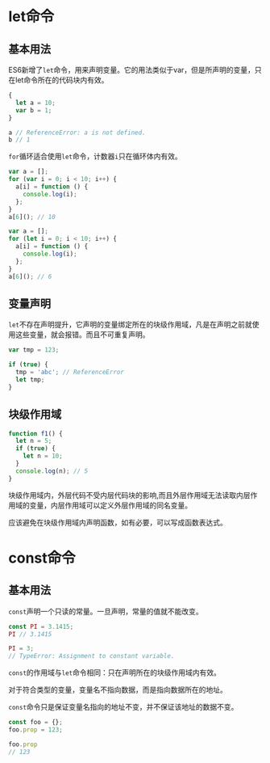 # let命令
## 基本用法

ES6新增了`let`命令，用来声明变量。它的用法类似于var，但是所声明的变量，只在let命令所在的代码块内有效。

```js
{
  let a = 10;
  var b = 1;
}

a // ReferenceError: a is not defined.
b // 1
```


`for`循环适合使用`let`命令，计数器`i`只在循环体内有效。

```js
var a = [];
for (var i = 0; i < 10; i++) {
  a[i] = function () {
    console.log(i);
  };
}
a[6](); // 10

var a = [];
for (let i = 0; i < 10; i++) {
  a[i] = function () {
    console.log(i);
  };
}
a[6](); // 6
```

## 变量声明

`let`不存在声明提升，它声明的变量绑定所在的块级作用域，凡是在声明之前就使用这些变量，就会报错。而且不可重复声明。

```js
var tmp = 123;

if (true) {
  tmp = 'abc'; // ReferenceError
  let tmp;
}
```
## 块级作用域

```js
function f1() {
  let n = 5;
  if (true) {
    let n = 10;
  }
  console.log(n); // 5
}
```

块级作用域内，外层代码不受内层代码块的影响,而且外层作用域无法读取内层作用域的变量，内层作用域可以定义外层作用域的同名变量。

应该避免在块级作用域内声明函数，如有必要，可以写成函数表达式。

# const命令

## 基本用法

`const`声明一个只读的常量。一旦声明，常量的值就不能改变。

```js
const PI = 3.1415;
PI // 3.1415

PI = 3;
// TypeError: Assignment to constant variable.
```

`const`的作用域与`let`命令相同：只在声明所在的块级作用域内有效。

对于符合类型的变量，变量名不指向数据，而是指向数据所在的地址。

`const`命令只是保证变量名指向的地址不变，并不保证该地址的数据不变。

```js
const foo = {};
foo.prop = 123;

foo.prop
// 123
```
